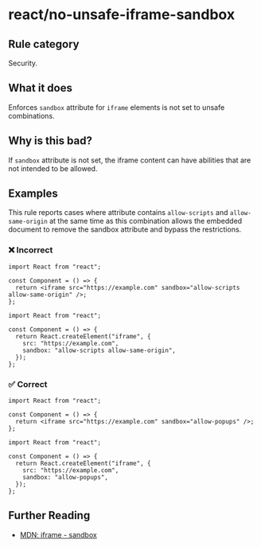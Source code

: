 # react/no-unsafe-iframe-sandbox

## Rule category

Security.

## What it does

Enforces `sandbox` attribute for `iframe` elements is not set to unsafe combinations.

## Why is this bad?

If `sandbox` attribute is not set, the iframe content can have abilities that are not intended to be allowed.

## Examples

This rule reports cases where attribute contains `allow-scripts` and `allow-same-origin` at the same time as this combination allows the embedded document to remove the sandbox attribute and bypass the restrictions.

### ❌ Incorrect

```tsx
import React from "react";

const Component = () => {
  return <iframe src="https://example.com" sandbox="allow-scripts allow-same-origin" />;
};
```

```tsx
import React from "react";

const Component = () => {
  return React.createElement("iframe", {
    src: "https://example.com",
    sandbox: "allow-scripts allow-same-origin",
  });
};
```

### ✅ Correct

```tsx
import React from "react";

const Component = () => {
  return <iframe src="https://example.com" sandbox="allow-popups" />;
};
```

```tsx
import React from "react";

const Component = () => {
  return React.createElement("iframe", {
    src: "https://example.com",
    sandbox: "allow-popups",
  });
};
```

## Further Reading

- [MDN: iframe - sandbox](https://developer.mozilla.org/en-US/docs/Web/HTML/Element/iframe#attributes)
